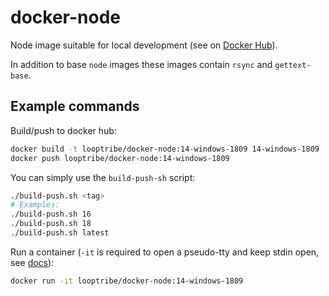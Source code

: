 # docker-node

Node image suitable for local development (see on [Docker Hub](https://hub.docker.com/r/looptribe/docker-node)).

In addition to base `node` images these images contain `rsync` and `gettext-base`.

## Example commands

Build/push to docker hub:
```bash
docker build -t looptribe/docker-node:14-windows-1809 14-windows-1809
docker push looptribe/docker-node:14-windows-1809
```

You can simply use the `build-push-sh` script:
```bash
./build-push.sh <tag>
# Examples:
./build-push.sh 16
./build-push.sh 18
./build-push.sh latest
```

Run a container (`-it` is required to open a pseudo-tty and keep stdin open, see [docs](https://docs.docker.com/engine/reference/run/#foreground)):
```bash
docker run -it looptribe/docker-node:14-windows-1809
```
